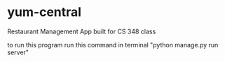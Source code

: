 # yum-central
Restaurant Management App built for CS 348 class

to run this program run this command in terminal "python manage.py run server"
